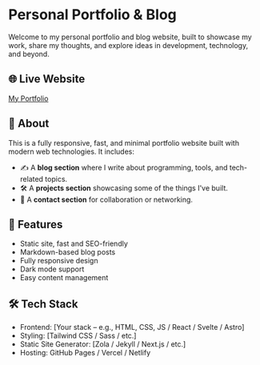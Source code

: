 # Personal Portfolio & Blog

Welcome to my personal portfolio and blog website, built to showcase my work, share my thoughts, and explore ideas in development, technology, and beyond.

## 🌐 Live Website

[My Portfolio](https://www.emrev4.com/)

## 📌 About

This is a fully responsive, fast, and minimal portfolio website built with modern web technologies. It includes:

- ✍️ A **blog section** where I write about programming, tools, and tech-related topics.
- 🛠️ A **projects section** showcasing some of the things I've built.
- 📇 A **contact section** for collaboration or networking.

## 🚀 Features

- Static site, fast and SEO-friendly
- Markdown-based blog posts
- Fully responsive design
- Dark mode support
- Easy content management

## 🛠 Tech Stack

- Frontend: [Your stack – e.g., HTML, CSS, JS / React / Svelte / Astro]
- Styling: [Tailwind CSS / Sass / etc.]
- Static Site Generator: [Zola / Jekyll / Next.js / etc.]
- Hosting: GitHub Pages / Vercel / Netlify
